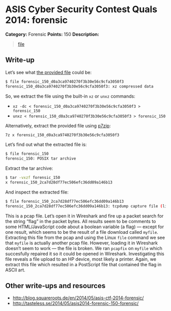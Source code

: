 # ASIS Cyber Security Contest Quals 2014: forensic

**Category:** Forensic
**Points:** 150
**Description:**

> [file](forensic_150_d0a3ca9740270f3b30e56c9cfa3050f3)

## Write-up

Let’s see what [the provided file](forensic_150_d0a3ca9740270f3b30e56c9cfa3050f3) could be:

```bash
$ file forensic_150_d0a3ca9740270f3b30e56c9cfa3050f3
forensic_150_d0a3ca9740270f3b30e56c9cfa3050f3: xz compressed data
```

So, we extract the file using the built-in `xz` or `unxz` commands:

* `xz -dc < forensic_150_d0a3ca9740270f3b30e56c9cfa3050f3 > forensic_150`
* `unxz < forensic_150_d0a3ca9740270f3b30e56c9cfa3050f3 > forensic_150`

Alternatively, extract the provided file using [p7zip](http://p7zip.sourceforge.net/):

```bash
7z x forensic_150_d0a3ca9740270f3b30e56c9cfa3050f3
```

Let’s find out what the extracted file is:

```bash
$ file forensic_150
forensic_150: POSIX tar archive
```

Extract the tar archive:

```bash
$ tar -vxzf forensic_150
x forensic_150_2ca7d28df77ec506efc36dd09a146b13
```

And inspect the extracted file:

```bash
$ file forensic_150_2ca7d28df77ec506efc36dd09a146b13
forensic_150_2ca7d28df77ec506efc36dd09a146b13: tcpdump capture file (little-endian) - version 2.4 (Ethernet, capture length 65535)
```

This is a pcap file. Let’s open it in Wireshark and fire up a packet search for the string “flag” in the packet bytes. All results seem to be comments to some HTML/JavaScript code about a boolean variable (a flag) — except for one result, which seems to be the result of a file download called `myfile`. Extracting this file from the pcap and using the Linux `file` command we see that `myfile` is actually another pcap file. However, loading it in Wireshark doesn’t seem to work — the file is broken. We ran `pcapfix` on `myfile` which succesfully repaired it so it could be opened in Wireshark. Investigating this file reveals a file upload to an HP device, most likely a printer. Again, we extract this file which resulted in a PostScript file that contained the flag in ASCII art.

## Other write-ups and resources

* http://blog.squareroots.de/en/2014/05/asis-ctf-2014-forensic/
* http://tasteless.se/2014/05/asis2014-forensic-150-forensic/
